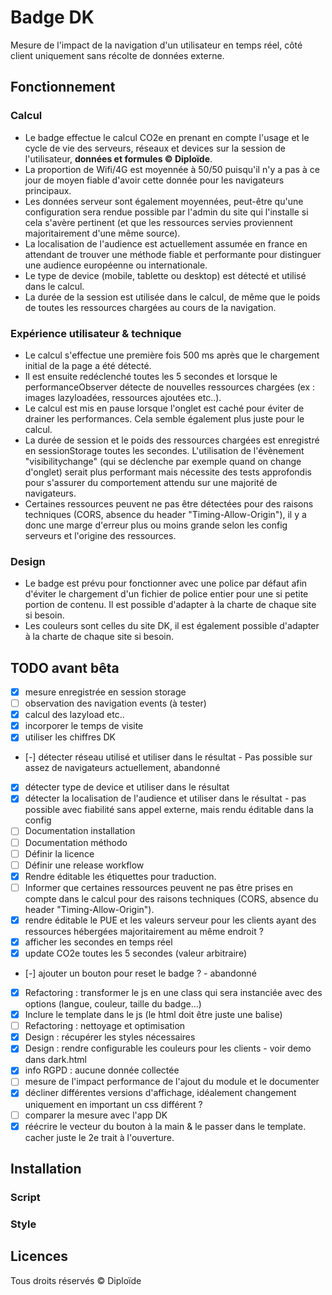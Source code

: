 # Badge DK

Mesure de l'impact de la navigation d'un utilisateur en temps réel, côté client uniquement sans récolte de données externe.

## Fonctionnement

### Calcul

- Le badge effectue le calcul CO2e en prenant en compte l'usage et le cycle de vie des serveurs, réseaux et devices sur la session de l'utilisateur, **données et formules &copy; Diploïde**.
- La proportion de Wifi/4G est moyennée à 50/50 puisqu'il n'y a pas à ce jour de moyen fiable d'avoir cette donnée pour les navigateurs principaux.
- Les données serveur sont également moyennées, peut-être qu'une configuration sera rendue possible par l'admin du site qui l'installe si cela s'avère pertinent (et que les ressources servies proviennent majoritairement d'une même source).
- La localisation de l'audience est actuellement assumée en france en attendant de trouver une méthode fiable et performante pour distinguer une audience européenne ou internationale.
- Le type de device (mobile, tablette ou desktop) est détecté et utilisé dans le calcul.
- La durée de la session est utilisée dans le calcul, de même que le poids de toutes les ressources chargées au cours de la navigation.


### Expérience utilisateur & technique

- Le calcul s'effectue une première fois 500 ms après que le chargement initial de la page a été détecté.
- Il est ensuite redéclenché toutes les 5 secondes et lorsque le performanceObserver détecte de nouvelles ressources chargées (ex : images lazyloadées, ressources ajoutées etc..).
- Le calcul est mis en pause lorsque l'onglet est caché pour éviter de drainer les performances. Cela semble également plus juste pour le calcul.
- La durée de session et le poids des ressources chargées est enregistré en sessionStorage toutes les secondes. L'utilisation de l'évènement "visibilitychange" (qui se déclenche par exemple quand on change d'onglet) serait plus performant mais nécessite des tests approfondis pour s'assurer du comportement attendu sur une majorité de navigateurs.
- Certaines ressources peuvent ne pas être détectées pour des raisons techniques (CORS, absence du header "Timing-Allow-Origin"), il y a donc une marge d'erreur plus ou moins grande selon les config serveurs et l'origine des ressources.

### Design

- Le badge est prévu pour fonctionner avec une police par défaut afin d'éviter le chargement d'un fichier de police entier pour une si petite portion de contenu. Il est possible d'adapter à la charte de chaque site si besoin.
- Les couleurs sont celles du site DK, il est également possible d'adapter à la charte de chaque site si besoin.

## TODO avant bêta

- [x] mesure enregistrée en session storage
- [ ] observation des navigation events (à tester)
- [x] calcul des lazyload etc..
- [x] incorporer le temps de visite
- [x] utiliser les chiffres DK
- [-] détecter réseau utilisé et utiliser dans le résultat - Pas possible sur assez de navigateurs actuellement, abandonné
- [x] détecter type de device et utiliser dans le résultat
- [x] détecter la localisation de l'audience et utiliser dans le résultat - pas possible avec fiabilité sans appel externe, mais rendu éditable dans la config
- [ ] Documentation installation
- [ ] Documentation méthodo
- [ ] Définir la licence
- [ ] Définir une release workflow
- [x] Rendre éditable les étiquettes pour traduction.
- [ ] Informer que certaines ressources peuvent ne pas être prises en compte dans le calcul pour des raisons techniques (CORS, absence du header "Timing-Allow-Origin").
- [x] rendre éditable le PUE et les valeurs serveur pour les clients ayant des ressources hébergées majoritairement au même endroit ?
- [x] afficher les secondes en temps réel
- [x] update CO2e toutes les 5 secondes (valeur arbitraire)
- [-] ajouter un bouton pour reset le badge ? - abandonné
- [x] Refactoring : transformer le js en une class qui sera instanciée avec des options (langue, couleur, taille du badge...)
- [x] Inclure le template dans le js (le html doit être juste une balise)
- [ ] Refactoring : nettoyage et optimisation
- [x] Design : récupérer les styles nécessaires
- [x] Design : rendre configurable les couleurs pour les clients - voir demo dans dark.html
- [x] info RGPD : aucune donnée collectée
- [ ] mesure de l'impact performance de l'ajout du module et le documenter
- [x] décliner différentes versions d'affichage, idéalement changement uniquement en important un css différent ?
- [ ] comparer la mesure avec l'app DK
- [x] réécrire le vecteur du bouton à la main & le passer dans le template. cacher juste le 2e trait à l'ouverture.

## Installation

### Script 

### Style 

## Licences

Tous droits réservés &copy; Diploïde

